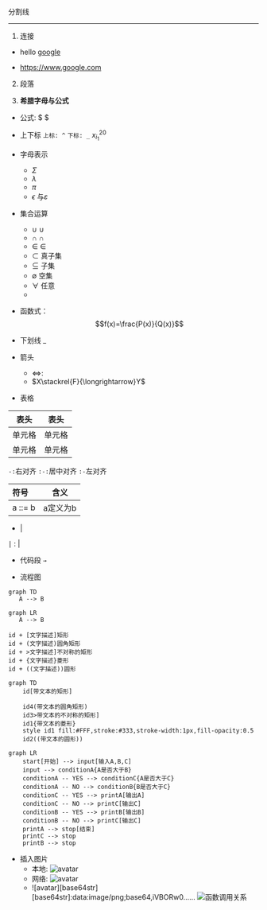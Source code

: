 
分割线

--- 

1. 连接

- hello [google](https://www.google.com)

- <https://www.google.com>

2. 段落

>


3. **希腊字母与公式**
- 公式: $ $
- 上下标
    ``上标: ^``
    ``下标: _``
    $x_{i_1}^{20}$
- 字母表示
    - $\Sigma$
    - $\lambda$
    - $\pi$
    - $\epsilon$ 与$\varepsilon$

- 集合运算
    - $\cup$ ∪
    - $\cap$ ∩
    - $\in$ ∈
    - $\subset$ 真子集
    - $\subseteq$ 子集
    - $\emptyset$ 空集
    - $\forall$ 任意
    - 
- 函数式：$$f(x)=\frac{P(x)}{Q(x)}$$
- 下划线
$\_$
- 箭头
  - $\Leftrightarrow$:
  - $X\stackrel{F}{\longrightarrow}Y$



- 表格

|  表头   | 表头  |
|  ----  | ----  |
| 单元格  | 单元格 |
| 单元格  | 单元格 |

``-:``右对齐
``:-:``居中对齐
``:-``左对齐

| 符号 | 含义 |
| :----  | :----: |
| a ::= b | a定义为b |

- |

$\mid$ : |

- 代码段
<code >$\rightarrow$ </code>

- 流程图

```mermaid
graph TD
   A --> B
```
```mermaid
graph LR
   A --> B
```

>
    id + [文字描述]矩形
    id + (文字描述)圆角矩形
    id + >文字描述]不对称的矩形
    id + {文字描述}菱形
    id + ((文字描述))圆形

```mermaid
graph TD
    id[带文本的矩形]
    
    id4(带文本的圆角矩形)
    id3>带文本的不对称的矩形]
    id1{带文本的菱形}
    style id1 fill:#FFF,stroke:#333,stroke-width:1px,fill-opacity:0.5
    id2((带文本的圆形))

```

```mermaid
graph LR
    start[开始] --> input[输入A,B,C]
    input --> conditionA{A是否大于B}
    conditionA -- YES --> conditionC{A是否大于C}
    conditionA -- NO --> conditionB{B是否大于C}
    conditionC -- YES --> printA[输出A]
    conditionC -- NO --> printC[输出C]
    conditionB -- YES --> printB[输出B]
    conditionB -- NO --> printC[输出C]
    printA --> stop[结束]
    printC --> stop
    printB --> stop
```

- 插入图片
  - 本地: ![avatar](/home/picture/1.png) 
  - 网络: ![avatar](http://baidu.com/pic/doge.png)
  - ![avatar][base64str] [base64str]:data:image/png;base64,iVBORw0......
<img src="./aaa.png" >函数调用关系 </img>
